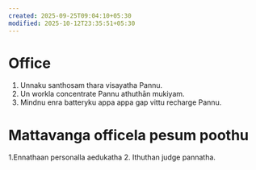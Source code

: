 ```yaml
---
created: 2025-09-25T09:04:10+05:30
modified: 2025-10-12T23:35:51+05:30
---
```


# Office

1. Unnaku santhosam thara visayatha Pannu.
2. Un workla concentrate Pannu athuthān mukiyam.
3. Mindnu enra batteryku appa appa gap vittu recharge Pannu.

# Mattavanga officela pesum poothu

1.Ennathaan personalla aedukatha
2. Ithuthan judge pannatha.
